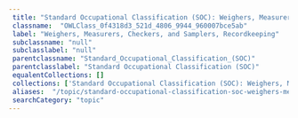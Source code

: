```yaml
--- 
 title: "Standard Occupational Classification (SOC): Weighers, Measurers, Checkers, and Samplers, Recordkeeping" 
 classname:  "OWLClass_0f4318d3_521d_4806_9944_960007bce5ab" 
 label: "Weighers, Measurers, Checkers, and Samplers, Recordkeeping" 
 subclassname: "null" 
 subclasslabel: "null" 
 parentclassname: "Standard_Occupational_Classification_(SOC)" 
 parentclasslabel: "Standard Occupational Classification (SOC)" 
 equalentCollections: [] 
 collections: ['Standard Occupational Classification (SOC): Weighers, Measurers, Checkers, and Samplers, Recordkeeping']
 aliases:  "/topic/standard-occupational-classification-soc-weighers-measurers-checkers-and-samplers-recordkeeping"  
 searchCategory: "topic" 
---
```

